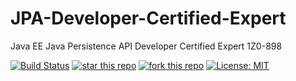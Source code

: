 # JPA-Developer-Certified-Expert
Java EE Java Persistence API Developer Certified Expert 1Z0-898

[![Build Status](https://travis-ci.org/tsypuk/JPA-Developer-Certified-Expert.svg?branch=master)](https://travis-ci.org/tsypuk/JPA-Developer-Certified-Expert)
[![star this repo](http://githubbadges.com/star.svg?user=tsypuk&repo=JPA-Developer-Certified-Expert&style=default)](https://github.com/tsypuk/JPA-Developer-Certified-Expert)
[![fork this repo](http://githubbadges.com/fork.svg?user=tsypuk&repo=JPA-Developer-Certified-Expert&style=default)](https://github.com/tsypuk/JPA-Developer-Certified-Expert/fork)
[![License: MIT](https://img.shields.io/badge/License-MIT-yellow.svg)](LICENSE)
